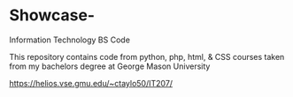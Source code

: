 # Showcase-
Information Technology BS Code

This repository contains code from python, php, html, & CSS courses taken from my bachelors degree at George Mason University

https://helios.vse.gmu.edu/~ctaylo50/IT207/

